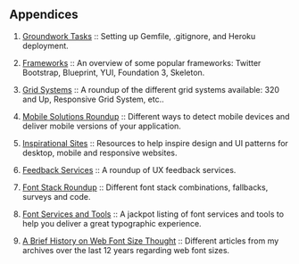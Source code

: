 Appendices
----------

1.  [Groundwork Tasks][Appendix 1]
    :: Setting up Gemfile, .gitignore, and Heroku deployment.

2.  [Frameworks][Appendix 2]
    :: An overview of some popular frameworks: Twitter Bootstrap, Blueprint, YUI, Foundation 3, Skeleton.

3.  [Grid Systems][Appendix 3]
    :: A roundup of the different grid systems available: 320 and Up, Responsive Grid System, etc..

4.  [Mobile Solutions Roundup][Appendix 4]
    :: Different ways to detect mobile devices and deliver mobile versions of your application.

5.  [Inspirational Sites][Appendix 5]
    :: Resources to help inspire design and UI patterns for desktop, mobile and responsive websites.

6.  [Feedback Services][Appendix 6]
    :: A roundup of UX feedback services.

7.  [Font Stack Roundup][Appendix 7]
    :: Different font stack combinations, fallbacks, surveys and code.

8.  [Font Services and Tools][Appendix 8]
    :: A jackpot listing of font services and tools to help you deliver a great typographic experience.

9.  [A Brief History on Web Font Size Thought][Appendix 9]
    ::  Different articles from my archives over the last 12 years regarding web font sizes.

[Appendix 1]:           https://github.com/maxxiimo/the-front-end-manifesto/blob/master/appendix-1.md#groundwork-tasks
[Appendix 2]:           https://github.com/maxxiimo/the-front-end-manifesto/blob/master/appendix-2.md#frameworks
[Appendix 3]:           https://github.com/maxxiimo/the-front-end-manifesto/blob/master/appendix-3.md#grid-systems
[Appendix 4]:           https://github.com/maxxiimo/the-front-end-manifesto/blob/master/appendix-4.md#mobile-solutions-roundup
[Appendix 5]:           https://github.com/maxxiimo/the-front-end-manifesto/blob/master/appendix-5.md#inspirational-sites
[Appendix 6]:           https://github.com/maxxiimo/the-front-end-manifesto/blob/master/appendix-6.md#feedback-services
[Appendix 7]:           https://github.com/maxxiimo/the-front-end-manifesto/blob/master/appendix-7.md#font-stack-roundup
[Appendix 8]:           https://github.com/maxxiimo/the-front-end-manifesto/blob/master/appendix-8.md#font-services-and-tools
[Appendix 9]:           https://github.com/maxxiimo/the-front-end-manifesto/blob/master/appendix-8.md#a-brief-history-on-web-font-size-thought
